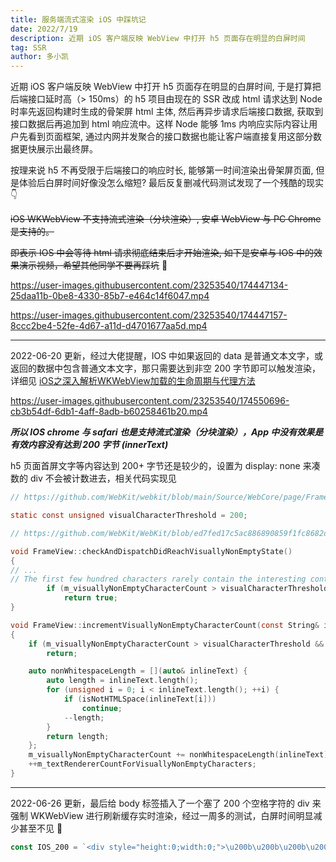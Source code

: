 ```yaml
---
title: 服务端流式渲染 iOS 中踩坑记
date: 2022/7/19
description: 近期 iOS 客户端反映 WebView 中打开 h5 页面存在明显的白屏时间
tag: SSR
author: 多小凯
---
```


近期 iOS 客户端反映 WebView 中打开 h5 页面存在明显的白屏时间, 于是打算把后端接口延时高（> 150ms）的 h5 项目由现在的 SSR 改成 html 请求达到 Node 时率先返回构建时生成的骨架屏 html 主体, 然后再异步请求后端接口数据, 获取到接口数据后再追加到 html 响应流中。这样 Node 能够 1ms 内响应实际内容让用户先看到页面框架, 通过内网并发聚合的接口数据也能让客户端直接复用这部分数据更快展示出最终屏。

按理来说 h5 不再受限于后端接口的响应时长, 能够第一时间渲染出骨架屏页面, 但是体验后白屏时间好像没怎么缩短? 最后反复删减代码测试发现了一个残酷的现实 👇

~~iOS WKWebView 不支持流式渲染（分块渲染）, 安卓 WebView 与 PC Chrome 是支持的。~~

~~即表示 IOS 中会等待 html 请求彻底结束后才开始渲染, 如下是安卓与 IOS 中的效果演示视频，希望其他同学不要再踩坑~~ 🤯

https://user-images.githubusercontent.com/23253540/174447134-25daa11b-0be8-4330-85b7-e464c14f6047.mp4

https://user-images.githubusercontent.com/23253540/174447157-8ccc2be4-52fe-4d67-a11d-d4701677aa5d.mp4

---
2022-06-20 更新，经过大佬提醒，IOS 中如果返回的 data 是普通文本文字，或返回的数据中包含普通文本文字，那只需要达到非空 200 字节即可以触发渲染，详细见 [iOS之深入解析WKWebView加载的生命周期与代理方法](https://bbs.huaweicloud.com/blogs/331397)

https://user-images.githubusercontent.com/23253540/174550696-cb3b54df-6db1-4aff-8adb-b60258461b20.mp4

***所以 IOS chrome 与 safari 也是支持流式渲染（分块渲染），App 中没有效果是有效内容没有达到 200 字节 (innerText)***

h5 页面首屏文字等内容达到 200+ 字节还是较少的，设置为 display: none 来凑数的 div 不会被计数进去，相关代码实现见
```c
// https://github.com/WebKit/webkit/blob/main/Source/WebCore/page/FrameView.h#L975

static const unsigned visualCharacterThreshold = 200;
```
```c
// https://github.com/WebKit/WebKit/blob/ed7fed17c5ac886890859f1fc8682dba06424616/Source/WebCore/page/FrameView.cpp#L4685

void FrameView::checkAndDispatchDidReachVisuallyNonEmptyState()
{
// ...
// The first few hundred characters rarely contain the interesting content of the page.
        if (m_visuallyNonEmptyCharacterCount > visualCharacterThreshold)
            return true;
}

void FrameView::incrementVisuallyNonEmptyCharacterCount(const String& inlineText)
{
    if (m_visuallyNonEmptyCharacterCount > visualCharacterThreshold && m_hasReachedSignificantRenderedTextThreshold)
        return;

    auto nonWhitespaceLength = [](auto& inlineText) {
        auto length = inlineText.length();
        for (unsigned i = 0; i < inlineText.length(); ++i) {
            if (isNotHTMLSpace(inlineText[i]))
                continue;
            --length;
        }
        return length;
    };
    m_visuallyNonEmptyCharacterCount += nonWhitespaceLength(inlineText);
    ++m_textRendererCountForVisuallyNonEmptyCharacters;
}
```
---
2022-06-26 更新，最后给 body 标签插入了一个塞了 200 个空格字符的 div 来强制 WKWebView 进行刷新缓存实时渲染，经过一周多的测试，白屏时间明显减少甚至不见 🎉
```js
const IOS_200 = `<div style="height:0;width:0;">\u200b\u200b\u200b\u200b\u200b\u200b\u200b\u200b\u200b\u200b\u200b\u200b\u200b\u200b\u200b\u200b\u200b\u200b\u200b\u200b\u200b\u200b\u200b\u200b\u200b\u200b\u200b\u200b\u200b\u200b\u200b\u200b\u200b\u200b\u200b\u200b\u200b\u200b\u200b\u200b\u200b\u200b\u200b\u200b\u200b\u200b\u200b\u200b\u200b\u200b\u200b\u200b\u200b\u200b\u200b\u200b\u200b\u200b\u200b\u200b\u200b\u200b\u200b\u200b\u200b\u200b\u200b\u200b\u200b\u200b\u200b\u200b\u200b\u200b\u200b\u200b\u200b\u200b\u200b\u200b\u200b\u200b\u200b\u200b\u200b\u200b\u200b\u200b\u200b\u200b\u200b\u200b\u200b\u200b\u200b\u200b\u200b\u200b\u200b\u200b\u200b\u200b\u200b\u200b\u200b\u200b\u200b\u200b\u200b\u200b\u200b\u200b\u200b\u200b\u200b\u200b\u200b\u200b\u200b\u200b\u200b\u200b\u200b\u200b\u200b\u200b\u200b\u200b\u200b\u200b\u200b\u200b\u200b\u200b\u200b\u200b\u200b\u200b\u200b\u200b\u200b\u200b\u200b\u200b\u200b\u200b\u200b\u200b\u200b\u200b\u200b\u200b\u200b\u200b\u200b\u200b\u200b\u200b\u200b\u200b\u200b\u200b\u200b\u200b\u200b\u200b\u200b\u200b\u200b\u200b\u200b\u200b\u200b\u200b\u200b\u200b\u200b\u200b\u200b\u200b\u200b\u200b\u200b\u200b\u200b\u200b\u200b\u200b\u200b\u200b\u200b\u200b\u200b\u200b\u200b\u200b\u200b\u200b\u200b\u200b</div>`
```
